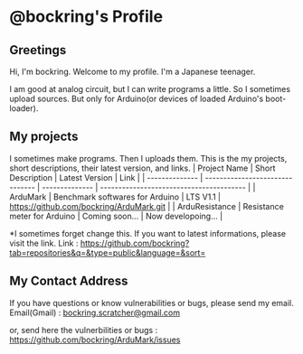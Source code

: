 # @bockring's Profile #
## Greetings ##
Hi, I'm bockring. Welcome to my profile. I'm a Japanese teenager.

I am good at analog circuit, but I can write programs a little. So I sometimes upload sources. But only for Arduino(or devices of loaded Arduino's boot-loader).

## My projects ##
I sometimes make programs. Then I uploads them. This is the my projects, short descriptions, their latest version, and links.
|  Project Name  |        Short Description        | Latest Version |                   Link                   |
| -------------- | ------------------------------- | -------------- | ---------------------------------------- |
|    ArduMark    | Benchmark softwares for Arduino |    LTS V1.1    | https://github.com/bockring/ArduMark.git |
| ArduResistance |  Resistance meter for Arduino   | Coming soon... |            Now developoing...            |

*I sometimes forget change this. If you want to latest informations, please visit the link.
Link : https://github.com/bockring?tab=repositories&q=&type=public&language=&sort=

## My Contact Address ##
If you have questions or know vulnerabilities or bugs, please send my email.
Email(Gmail) : bockring.scratcher@gmail.com

or, send here the vulnerbilities or bugs : https://github.com/bockring/ArduMark/issues
